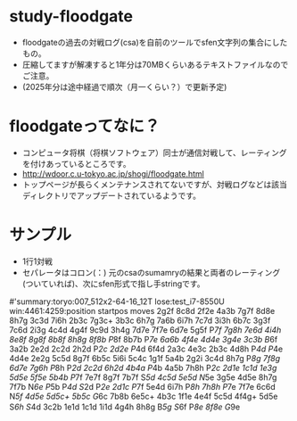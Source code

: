 # study-floodgate

- floodgateの過去の対戦ログ(csa)を自前のツールでsfen文字列の集合にしたもの。<br />
- 圧縮してますが解凍すると1年分は70MBくらいあるテキストファイルなのでご注意。<br />
- (2025年分は途中経過で順次（月一くらい？）で更新予定)<br />

# floodgateってなに？
- コンピュータ将棋（将棋ソフトウェア）同士が通信対戦して、レーティングを付けあっているところです。<br />
- http://wdoor.c.u-tokyo.ac.jp/shogi/floodgate.html<br />
- トップページが長らくメンテナンスされてないですが、対戦ログなどは該当ディレクトリでアップデートされているようです。<br />

# サンプル
- 1行1対戦
- セパレータはコロン(：) 元のcsaのsumamryの結果と両者のレーティング(ついていれば)、次にsfen形式で指し手stringです。<br/>

#'summary:toryo:007_512x2-64-16_12T lose:test_i7-8550U win:4461:4259:position startpos moves 2g2f 8c8d 2f2e 4a3b 7g7f 8d8e 8h7g 3c3d 7i6h 2b3c 7g3c+ 3b3c 6h7g 7a6b 6i7h 7c7d 3i3h 6b7c 3g3f 7c6d 2i3g 4c4d 4g4f 9c9d 3h4g 7d7e 7f7e 6d7e 5g5f P*7f 7g8h 7e6d 4i4h 8e8f 8g8f 8b8f 8h8g 8f8b P*8f 8b7b P*7e 6a6b 4f4e 4d4e 3g4e 3c3b B*6f 3a2b 2e2d 2c2d 2h2d P*2c 2d2e P*4d 6f4d 2a3c 4e3c 2b3c 4d8h P*4d P*4e 4d4e 2e2g 5c5d 8g7f 6b5c 5i6i 5c4c 1g1f 5a4b 2g2i 3c4d 8h7g P*8g 7f8g 6d7e 7g6h P*8h P*2d 2c2d 6h2d 4b4a P*4b 4a5b 7h8h P*2c 2d1e 1c1d 1e3g 5d5e 5f5e 5b4b P*7f 7e7f 8g7f 7b7f S*5d 4c5d 5e5d N*5e 3g5e 4d5e 8h7g 7f7b N*6e P*5b P*4d S*2d P*2e 2d1c P*7f 5e4d 6i7h P*8h 7h8h P*7e 7f7e 6c6d N*5f 4d5e 5d5c+ 5b5c G*6c 7b8b 6e5c+ 4b3c 1f1e 4e4f 5c5d 4f4g+ 5d5e S*6h S*4d 3c2b 1e1d 1c1d 1i1d 4g4h 8h8g B*5g S*6f P*8e 8f8e G*9e　<br/>
